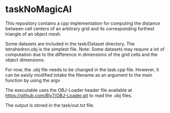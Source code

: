 # taskNoMagicAI
This repository contains a cpp implementation for computing the distance between cell centers of an arbitrary grid and its corresponding furthest triangle of an object mesh.

Some datasets are included in the task/Dataset directory. The tetrahedron.obj is the simplest file. 
Note: Some datasets may require a lot of computation due to the difference in dimensions of the grid cells and the object dimensions.

For now, the .obj file needs to be changed in the task.cpp file. However, it can be easily modified totake the filename as an argument to the main function by using the argv

The executable uses the OBJ-Loader header file available at https://github.com/Bly7/OBJ-Loader.git to read the .obj files.

The output is stored in the task/out.txt file.
